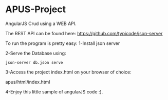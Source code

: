 # APUS-Project

AngularJS Crud using a WEB API.

The REST API can be found here: https://github.com/typicode/json-server

To run the program is pretty easy:
1-Install json server

2-Serve the Database using:
```
json-server db.json serve
```
3-Access the project index.html on your browser of choice:

apus/html/index.html

4-Enjoy this little sample of angularJS code :).
